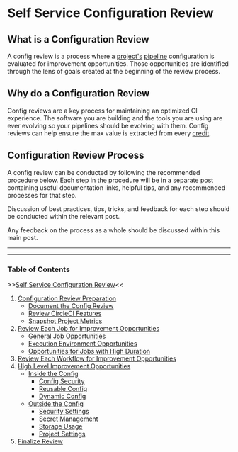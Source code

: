 # Self Service Configuration Review

<!-- Do we need to make this more interactive? i.e. how does your team go about doing x at the end of each step -->

## What is a Configuration Review

A config review is a process where a [project's](https://circleci.com/docs/glossary/#project) [pipeline](https://circleci.com/docs/glossary/#pipeline) configuration is evaluated for improvement opportunities. Those opportunities are identified through the lens of goals created at the beginning of the review process.

## Why do a Configuration Review

 Config reviews are a key process for maintaining an optimized CI experience. The software you are building and the tools you are using are ever evolving so your pipelines should be evolving with them. Config reviews can help ensure the max value is extracted from every [credit](https://circleci.com/docs/credits/).

## Configuration Review Process

A config review can be conducted by following the recommended procedure below. Each step in the procedure will be in a separate post containing useful documentation links, helpful tips, and any recommended processes for that step.

Discussion of best practices, tips, tricks, and feedback for each step should be conducted within the relevant post.

Any feedback on the process as a whole should be discussed within this main post.

---

---

### Table of Contents

\>\>[Self Service Configuration Review](self_service_config_review.md)<<

1. [Configuration Review Preparation](review_preparation.md)
    - [Document the Config Review](document_review.md)
    - [Review CircleCI Features](review_features.md)
    - [Snapshot Project Metrics](snapshot_metrics.md)
2. [Review Each Job for Improvement Opportunities](job_review.md)
    - [General Job Opportunities](general_opportunities.md)
    - [Execution Environment Opportunities](execution_environment.md)
    - [Opportunities for Jobs with High Duration](high_duration.md)
3. [Review Each Workflow for Improvement Opportunities](workflow_review.md)
4. [High Level Improvement Opportunities](high_level_recommendations.md)
    - [Inside the Config](inside_config.md)
        - [Config Security](config_security.md)
        - [Reusable Config](reusable_config.md)
        - [Dynamic Config](dynamic_config.md)
    - [Outside the Config](outside_config.md)
        - [Security Settings](security_settings.md)
        - [Secret Management](secret_management.md)
        - [Storage Usage](storage_usage.md)
        - [Project Settings](project_settings.md)
5. [Finalize Review](finalize_review.md)
